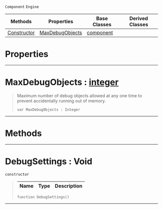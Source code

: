  `Component` `Engine`



|Methods|Properties|Base Classes|Derived Classes|
|---|---|---|---|
|[ Constructor](https://github.com/zeroengineteam/ZeroDocs/blob/master/code_reference/class_reference/debugsettings.markdown#debugsettings-void)|[ MaxDebugObjects](https://github.com/zeroengineteam/ZeroDocs/blob/master/code_reference/class_reference/debugsettings.markdown#maxdebugobjects-zero-eng)|[component](https://github.com/zeroengineteam/ZeroDocs/blob/master/code_reference/class_reference/component.markdown)| |


 #  Properties


---  
 #  MaxDebugObjects : [integer](https://github.com/zeroengineteam/ZeroDocs/blob/master/code_reference/zilch_base_types/integer.markdown)

> Maximum number of debug objects allowed at any one time to prevent accidentally running out of memory.
> ``` lang=cpp, name=Zilch
> var MaxDebugObjects : Integer


---  
 #  Methods


---  
 #  DebugSettings : Void

 `constructor`

> 
> |Name|Type|Description|
> |---|---|---|
> ``` lang=cpp, name=Zilch
> function DebugSettings()
> ``` 


---  
 

 